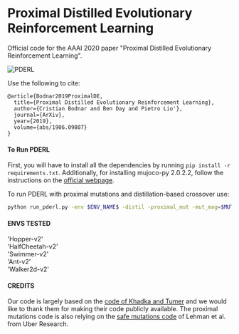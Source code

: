 # Proximal Distilled Evolutionary Reinforcement Learning
Official code for the AAAI 2020 paper "Proximal Distilled Evolutionary Reinforcement Learning". 

![PDERL](figures/pderl_gif.gif) 

Use the following to cite:

```
@article{Bodnar2019ProximalDE,
  title={Proximal Distilled Evolutionary Reinforcement Learning},
  author={Cristian Bodnar and Ben Day and Pietro Lio'},
  journal={ArXiv},
  year={2019},
  volume={abs/1906.09807}
}
```

#### To Run PDERL #### 

First, you will have to install all the dependencies by running ```pip install -r requirements.txt```.
Additionally, for installing mujoco-py 2.0.2.2, follow the instructions on the [official webpage](https://github.com/openai/mujoco-py.). 

To run PDERL with proximal mutations and distillation-based crossover use:

```bash
python run_pderl.py -env $ENV_NAME$ -distil -proximal_mut -mut_mag=$MUT_MAG$ -logidr=$LOG_DIR$ -seed=$SEED$
```

#### ENVS TESTED #### 

'Hopper-v2' \
'HalfCheetah-v2' \
'Swimmer-v2' \
'Ant-v2' \
'Walker2d-v2' 

#### CREDITS ####

Our code is largely based on the [code of Khadka and Tumer](https://github.com/ShawK91/erl_paper_nips18) and we would 
like to thank them for making their code publicly available. The proximal mutations code is also relying on 
the [safe mutations code](https://github.com/uber-research/safemutations) of Lehman et al. from Uber Research.
